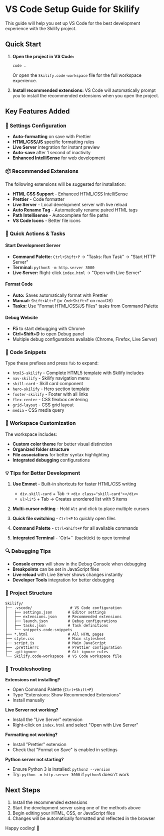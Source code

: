 # VS Code Setup Guide for Skilify

This guide will help you set up VS Code for the best development experience with the Skilify project.

## Quick Start

1. **Open the project in VS Code:**
   ```bash
   code .
   ```
   Or open the `Skilify.code-workspace` file for the full workspace experience.

2. **Install recommended extensions:**
   VS Code will automatically prompt you to install the recommended extensions when you open the project.

## Key Features Added

### 🔧 Settings Configuration
- **Auto-formatting** on save with Prettier
- **HTML/CSS/JS** specific formatting rules
- **Live Server** integration for instant preview
- **Auto-save** after 1 second of inactivity
- **Enhanced IntelliSense** for web development

### 📦 Recommended Extensions
The following extensions will be suggested for installation:
- **HTML CSS Support** - Enhanced HTML/CSS IntelliSense
- **Prettier** - Code formatter
- **Live Server** - Local development server with live reload
- **Auto Rename Tag** - Automatically rename paired HTML tags
- **Path Intellisense** - Autocomplete for file paths
- **VS Code Icons** - Better file icons

### 🚀 Quick Actions & Tasks

#### Start Development Server
- **Command Palette:** `Ctrl+Shift+P` → "Tasks: Run Task" → "Start HTTP Server"
- **Terminal:** `python3 -m http.server 3000`
- **Live Server:** Right-click `index.html` → "Open with Live Server"

#### Format Code
- **Auto:** Saves automatically format with Prettier
- **Manual:** `Shift+Alt+F` (or `Cmd+Shift+F` on macOS)
- **Tasks:** Use "Format HTML/CSS/JS Files" tasks from Command Palette

#### Debug Website
- **F5** to start debugging with Chrome
- **Ctrl+Shift+D** to open Debug panel
- Multiple debug configurations available (Chrome, Firefox, Live Server)

### 📝 Code Snippets

Type these prefixes and press `Tab` to expand:

- `html5-skilify` - Complete HTML5 template with Skilify includes
- `nav-skilify` - Skilify navigation menu
- `skill-card` - Skill card component
- `hero-skilify` - Hero section template
- `footer-skilify` - Footer with all links
- `flex-center` - CSS flexbox centering
- `grid-layout` - CSS grid layout
- `media` - CSS media query

### 🎨 Workspace Customization

The workspace includes:
- **Custom color theme** for better visual distinction
- **Organized folder structure**
- **File associations** for better syntax highlighting
- **Integrated debugging** configurations

### 💡 Tips for Better Development

1. **Use Emmet** - Built-in shortcuts for faster HTML/CSS writing
   - `div.skill-card` + Tab → `<div class="skill-card"></div>`
   - `ul>li*5` + Tab → Creates unordered list with 5 items

2. **Multi-cursor editing** - Hold `Alt` and click to place multiple cursors

3. **Quick file switching** - `Ctrl+P` to quickly open files

4. **Command Palette** - `Ctrl+Shift+P` for all available commands

5. **Integrated Terminal** - `Ctrl+`` (backtick) to open terminal

### 🔍 Debugging Tips

- **Console errors** will show in the Debug Console when debugging
- **Breakpoints** can be set in JavaScript files
- **Live reload** with Live Server shows changes instantly
- **Developer Tools** integration for better debugging

### 📁 Project Structure

```
Skilify/
├── .vscode/                 # VS Code configuration
│   ├── settings.json       # Editor settings
│   ├── extensions.json     # Recommended extensions
│   ├── launch.json         # Debug configurations
│   ├── tasks.json          # Task definitions
│   └── snippets.code-snippets
├── *.html                  # All HTML pages
├── style.css               # Main stylesheet
├── script.js               # Main JavaScript
├── .prettierrc             # Prettier configuration
├── .gitignore              # Git ignore rules
└── Skilify.code-workspace  # VS Code workspace file
```

### 🚨 Troubleshooting

**Extensions not installing?**
- Open Command Palette (`Ctrl+Shift+P`)
- Type "Extensions: Show Recommended Extensions"
- Install manually

**Live Server not working?**
- Install the "Live Server" extension
- Right-click on `index.html` and select "Open with Live Server"

**Formatting not working?**
- Install "Prettier" extension
- Check that "Format on Save" is enabled in settings

**Python server not starting?**
- Ensure Python 3 is installed: `python3 --version`
- Try: `python -m http.server 3000` if `python3` doesn't work

## Next Steps

1. Install the recommended extensions
2. Start the development server using one of the methods above
3. Begin editing your HTML, CSS, or JavaScript files
4. Changes will be automatically formatted and reflected in the browser

Happy coding! 🎉